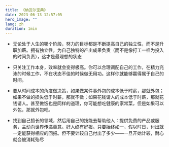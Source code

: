```yaml
---
title: 《纳瓦尔宝典》
date: 2023-06-13 12:57:05
hero_image: ""
lang: zh
duration: 1min
---
```


- 无论处于人生的哪个阶段，努力的目标都是不断提高自己的独立性，而不是升职加薪。拥有独立性，为自己独特的产出成果负责（而不是像打工一样为投入的时间负责），这才是最理想的状态

- 只关注工作本身，效率就会变得极高。你可以合理调配自己的工作，在精力充沛的时候工作，不在状态不佳的时候做无用功。这样你就能够赢得属于自己的时间。

- 要从时间成本的角度做决策，如果做某件事外包的成本低于时薪，那就外包；如果不做的损失低于时薪，那就不做；如果花钱请人的成本低于时薪，那就花钱请人。甚至做饭也是同样的道理，你可能想吃健康的家常菜，但是如果可以外包，那就外包吧。

- 找到自己擅长的领域，然后用自己的技能去帮助他人：提供免费的产品或服务，主动向世界传递善意。好人终有好报。只要始终如一，假以时日，付出就一定能获得相应的回报。但不要计较自己付出了多少——一旦开始计较，耐心就会被消耗殆尽